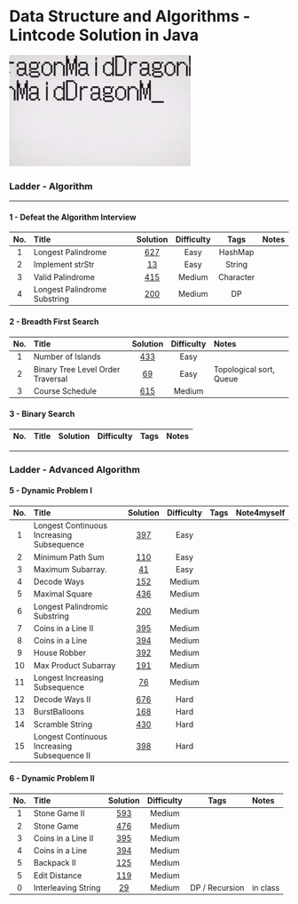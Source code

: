 Data Structure and Algorithms - Lintcode Solution in Java
==========================================================
![](static/dragonMaid.gif)

### Ladder - Algorithm 
----
#### 1 - Defeat the Algorithm Interview 
| __No.__ |      __Title__      | __Solution__ | __Difficulty__ | __Tags__ |  __Notes__ |
|:-------:|:--------------------|:-----------:|:---------------:|:------------:|:---------------|
|  1    | Longest Palindrome  |[627](./Java/LongestPalindrome.java)| Easy | HashMap |
|  2     | Implement strStr    |[13](./Java/StrStr.java)| Easy | String |
|  3    | Valid Palindrome    |[415](./Java/ValidPalindrome.java)| Medium | Character |
|  4    | Longest Palindrome Substring  |[200](./Java/LongestPalindromicSubstring.java)| Medium | DP |

#### 2 - Breadth First Search 
| __No.__ |      __Title__      | __Solution__ | __Difficulty__ |  __Notes__ |
|:-------:|:--------------------|:------------:|:---------------:|:---------------|
|  1    | Number of Islands   |[433](./Java/NumIslands.java)| Easy | 
|  2     | Binary Tree Level Order Traversal |[69](BinaryTreeLevelOrderTraversal.java)| Easy | Topological sort,  Queue|
|  3    | Course Schedule     |[615](./Java/CourseSchedule.java)| Medium | 



#### 3 - Binary Search 
| __No.__ |      __Title__      | __Solution__ | __Difficulty__ | __Tags__ | __Notes__ |
|:-------:|:--------------------|:------------:|:---------------:|:------------:|:--------------|



-----
### Ladder - Advanced Algorithm 

#### 5 - Dynamic Problem I 
| __No.__ |      __Title__      | __Solution__ | __Difficulty__ | __Tags__ |__Note4myself__ |
|:-------:|:--------------------|:------------:|:--------------:|:------------:|:---------------|
|  1    | Longest Continuous Increasing Subsequence |[397](./Java/MinimumPathSum.java)| Easy | 
|  2    | Minimum Path Sum    |[110](./Java/LongestIncreasingContinuousSubsequence.java)| Easy | 
|  3     | Maximum Subarray.   |[41](./Java/MaximumSubarray.java)| Easy | 
|  4    | Decode Ways         |[152](./Java/DecodeWays.java)  | Medium | 
|  5    | Maximal Square      |[436](./Java/MaximalSquare.java)  | Medium | 
|  6    | Longest Palindromic Substring      |[200](./Java/LongestPalindromicSubstring.java)  | Medium | 
|  7    | Coins in a Line II     |[395](./ava/CoinsinaLineII.java)  | Medium | 
|  8    | Coins in a Line     |[394](./Java/CoinsinaLine.java)  | Medium | 
|  9    | House Robber     |[392](./Java/HouseRobber.java)  | Medium | 
|  10    | Max Product Subarray     |[191](.Java/MaxProductSubarray.java)  | Medium | 
|  11     | Longest Increasing Subsequence     |[76](./Java/LongestIncreasingSubsequence.java)  | Medium |
|  12    | Decode Ways II        |[676](./Java/DecodeWaysII.java)  | Hard |  
|  13    | BurstBalloons       |[168](./Java/BurstBalloon.java)| Hard | 
|  14    | Scramble String     |[430](./Java/ScrambleString.java)  | Hard | 
|  15    | Longest Continuous Increasing Subsequence II     |[398](./Java/LongestContinuousIncreasingSubsequenceII.java)  | Hard |

#### 6 - Dynamic Problem II
| __No.__ |      __Title__      |       __Solution__      | __Difficulty__ |  __Tags__ |__Notes__|
|:-------:|:--------------------|:-----------------------:|:--------------:|:------------:|:--------------|
|  1    | Stone Game II       |[593](./Java/StoneGameII.java)  | Medium | 
|  2    | Stone Game          |[476](./Java/StoneGame.java)  | Medium | 
|  3    | Coins in a Line II         |[395](./Java/CoinsinaLineII.java)    | Medium | 
|  4    | Coins in a Line  |[394](./Java/CoinsinaLine.java)  | Medium |
|  5    | Backpack II  |[125](./Java/BackpackII.java)  | Medium | 
|  5    | Edit Distance  |[119](./Java/EditDistance.java)  | Medium | 
|  0    | Interleaving String     |[29](./Java/InterleavingString.java)  | Medium | DP / Recursion | in class | 
